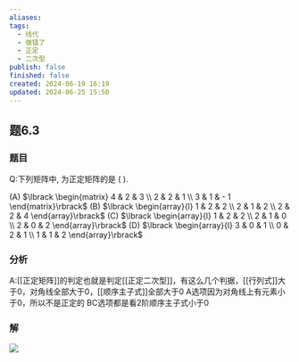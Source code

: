 ```yaml
---
aliases: 
tags:
  - 线代
  - 做错了
  - 正定
  - 二次型
publish: false
finished: false
created: 2024-06-19 16:19
updated: 2024-06-25 15:50
---
```

## 题6.3
### 题目
Q:下列矩阵中, 为正定矩阵的是 ( ).

(A) $\lbrack  \begin{matrix} 4 & 2 & 3 \\  2 & 2 & 1 \\  3 & 1 &  - 1 \end{matrix}\rbrack$ 
(B) $\lbrack  \begin{array}{l} 1 & 2 & 2 \\  2 & 1 & 2 \\  2 & 2 & 4 \end{array}\rbrack$ 
(C) $\lbrack  \begin{array}{l} 1 & 2 & 2 \\  2 & 1 & 0 \\  2 & 0 & 2 \end{array}\rbrack$
(D) $\lbrack  \begin{array}{l} 3 & 0 & 1 \\  0 & 2 & 1 \\  1 & 1 & 2 \end{array}\rbrack$

### 分析
A:[[正定矩阵]]的判定也就是判定[[正定二次型]]，有这么几个判据，[[行列式]]大于0，对角线全部大于0，[[顺序主子式]]全部大于0 
A选项因为对角线上有元素小于0，所以不是正定的 
BC选项都是看2阶顺序主子式小于0
### 解
![](https://img.hwenyi.live/202406241754462.webp)
